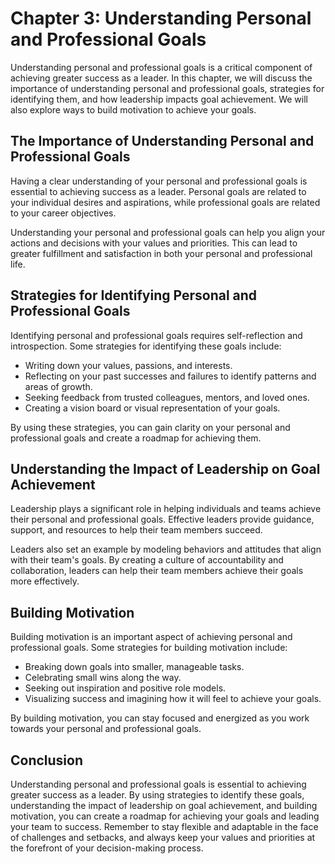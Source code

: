 Chapter 3: Understanding Personal and Professional Goals
========================================================

Understanding personal and professional goals is a critical component of achieving greater success as a leader. In this chapter, we will discuss the importance of understanding personal and professional goals, strategies for identifying them, and how leadership impacts goal achievement. We will also explore ways to build motivation to achieve your goals.

The Importance of Understanding Personal and Professional Goals
---------------------------------------------------------------

Having a clear understanding of your personal and professional goals is essential to achieving success as a leader. Personal goals are related to your individual desires and aspirations, while professional goals are related to your career objectives.

Understanding your personal and professional goals can help you align your actions and decisions with your values and priorities. This can lead to greater fulfillment and satisfaction in both your personal and professional life.

Strategies for Identifying Personal and Professional Goals
----------------------------------------------------------

Identifying personal and professional goals requires self-reflection and introspection. Some strategies for identifying these goals include:

* Writing down your values, passions, and interests.
* Reflecting on your past successes and failures to identify patterns and areas of growth.
* Seeking feedback from trusted colleagues, mentors, and loved ones.
* Creating a vision board or visual representation of your goals.

By using these strategies, you can gain clarity on your personal and professional goals and create a roadmap for achieving them.

Understanding the Impact of Leadership on Goal Achievement
----------------------------------------------------------

Leadership plays a significant role in helping individuals and teams achieve their personal and professional goals. Effective leaders provide guidance, support, and resources to help their team members succeed.

Leaders also set an example by modeling behaviors and attitudes that align with their team's goals. By creating a culture of accountability and collaboration, leaders can help their team members achieve their goals more effectively.

Building Motivation
-------------------

Building motivation is an important aspect of achieving personal and professional goals. Some strategies for building motivation include:

* Breaking down goals into smaller, manageable tasks.
* Celebrating small wins along the way.
* Seeking out inspiration and positive role models.
* Visualizing success and imagining how it will feel to achieve your goals.

By building motivation, you can stay focused and energized as you work towards your personal and professional goals.

Conclusion
----------

Understanding personal and professional goals is essential to achieving greater success as a leader. By using strategies to identify these goals, understanding the impact of leadership on goal achievement, and building motivation, you can create a roadmap for achieving your goals and leading your team to success. Remember to stay flexible and adaptable in the face of challenges and setbacks, and always keep your values and priorities at the forefront of your decision-making process.
